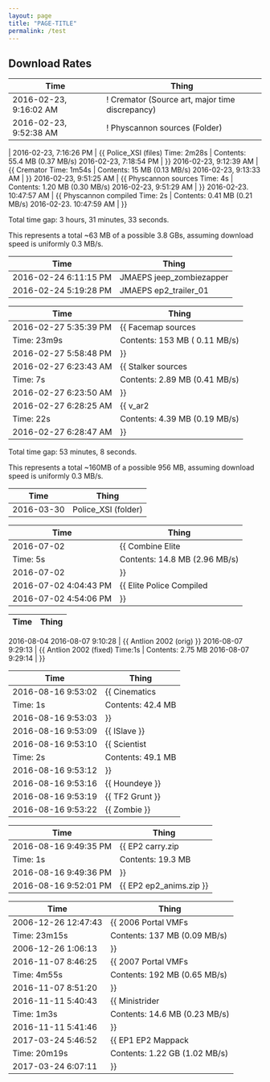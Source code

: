 ```yaml
---
layout: page
title: "PAGE-TITLE"
permalink: /test
---
```


## Download Rates
Time | Thing 
--- | ---
2016-02-23, 9:16:02 AM | ! Cremator (Source art, major time discrepancy)
2016-02-23, 9:52:38 AM | ! Physcannon sources (Folder)
 |
2016-02-23, 7:16:26 PM | {{ Police_XSI (files)
Time: 2m28s | Contents: 55.4 MB (0.37 MB/s)
2016-02-23, 7:18:54 PM | }} 
2016-02-23, 9:12:39 AM | {{ Cremator
Time: 1m54s | Contents: 15 MB (0.13 MB/s)
2016-02-23, 9:13:33 AM | }} 
2016-02-23, 9:51:25 AM | {{ Physcannon sources
Time: 4s | Contents: 1.20 MB (0.30 MB/s)
2016-02-23, 9:51:29 AM | }} 
2016-02-23. 10:47:57 AM | {{ Physcannon compiled
Time: 2s | Contents: 0.41 MB (0.21 MB/s)
2016-02-23. 10:47:59 AM | }} 

Total time gap: 3 hours, 31 minutes, 33 seconds.

This represents a total ~63 MB of a possible 3.8 GBs, assuming download speed is uniformly 0.3 MB/s. 

Time | Thing 
--- | ---
2016-02-24 6:11:15 PM | JMAEPS jeep_zombiezapper
2016-02-24 5:19:28 PM | JMAEPS ep2_trailer_01

Time | Thing 
--- | ---
2016-02-27 5:35:39 PM | {{ Facemap sources
Time: 23m9s | Contents: 153 MB ( 0.11 MB/s)
2016-02-27 5:58:48 PM | }} 
2016-02-27 6:23:43 AM | {{ Stalker sources
Time: 7s | Contents: 2.89 MB (0.41 MB/s)
2016-02-27 6:23:50 AM | }} 
2016-02-27 6:28:25 AM | {{ v_ar2
Time: 22s | Contents: 4.39 MB (0.19 MB/s)
2016-02-27 6:28:47 AM | }} 

Total time gap: 53 minutes, 8 seconds.

This represents a total ~160MB of a possible 956 MB, assuming download speed is uniformly 0.3 MB/s. 

Time | Thing 
--- | ---
2016-03-30 | Police_XSI (folder)

Time | Thing 
--- | ---
2016-07-02 | {{ Combine Elite
Time: 5s | Contents: 14.8 MB (2.96 MB/s)
2016-07-02 | }} 
2016-07-02 4:04:43 PM | {{ Elite Police Compiled
2016-07-02 4:54:06 PM | }} 

Time | Thing 
--- | ---
2016-08-04 
2016-08-07 9:10:28 | {{ Antlion 2002 (orig) }}
2016-08-07 9:29:13 | {{ Antlion 2002 (fixed)
Time:1s | Contents: 2.75 MB
2016-08-07 9:29:14 | }} 

Time | Thing 
--- | ---
2016-08-16 9:53:02 | {{ Cinematics
Time: 1s | Contents: 42.4 MB
2016-08-16 9:53:03 | }}
2016-08-16 9:53:09 | {{ ISlave }}
2016-08-16 9:53:10 | {{ Scientist
Time: 2s | Contents: 49.1 MB
2016-08-16 9:53:12 | }}
2016-08-16 9:53:16 | {{ Houndeye }}
2016-08-16 9:53:19 | {{ TF2 Grunt }}
2016-08-16 9:53:22 | {{ Zombie }}

Time | Thing 
--- | ---
2016-08-16 9:49:35 PM | {{ EP2 carry.zip
Time:  1s | Contents: 19.3 MB 
2016-08-16 9:49:36 PM | }}
2016-08-16 9:52:01 PM | {{ EP2 ep2_anims.zip }}

Time | Thing 
--- | ---
2006-12-26 12:47:43 | {{ 2006 Portal VMFs
Time: 23m15s | Contents: 137 MB (0.09 MB/s)
2006-12-26 1:06:13 | }}
2016-11-07 8:46:25 | {{ 2007 Portal VMFs
Time: 4m55s | Contents: 192 MB (0.65 MB/s)
2016-11-07 8:51:20 | }}
2016-11-11 5:40:43 | {{ Ministrider
Time: 1m3s | Contents: 14.6 MB (0.23 MB/s)
2016-11-11 5:41:46 | }}
2017-03-24 5:46:52 | {{ EP1 EP2 Mappack
Time: 20m19s | Contents: 1.22 GB (1.02 MB/s)
2017-03-24 6:07:11 | }}

